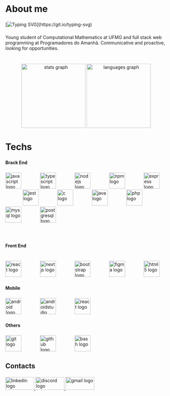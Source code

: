 <h1 align="left">About me</h1>

###

[![Typing SVG](https://readme-typing-svg.demolab.com?font=Fira+Code&letterSpacing=Quicksand&pause=2000&color=F7F7F7&vCenter=true&width=435&lines=Welcome+!;My+name+is+Roger.;I+have+19+year+old+!;I+%E2%9D%A4%EF%B8%8F+computing.)](https://git.io/typing-svg)

###

<p align="left">Young student of Computational Mathematics at UFMG and full stack web programming at Programadores do Amanhã. Communicative and proactive, looking for opportunities.</p>

###

<br clear="both">

<div align="center">
  <img src="https://github-readme-stats.vercel.app/api?username=rogersoubr&hide_title=false&hide_rank=true&show_icons=true&include_all_commits=true&count_private=true&disable_animations=false&theme=dark&locale=en&hide_border=true&order=1&custom_title=rogersoubr" height="200" alt="stats graph"  />
  <img src="https://github-readme-stats.vercel.app/api/top-langs?username=rogersoubr&locale=en&hide_title=false&layout=compact&card_width=320&langs_count=8&theme=dark&hide_border=true&order=2" height="200" alt="languages graph"  />
</div>

###

<h1 align="left">Techs</h1>

###

<h4 align="left">Brack End</h4>

###

<div align="left">
  <img src="https://cdn.jsdelivr.net/gh/devicons/devicon/icons/javascript/javascript-plain.svg" height="50" alt="javascript logo"  />
  <img width="50" />
  <img src="https://cdn.jsdelivr.net/gh/devicons/devicon/icons/typescript/typescript-plain.svg" height="50" alt="typescript logo"  />
  <img width="50" />
  <img src="https://cdn.jsdelivr.net/gh/devicons/devicon/icons/nodejs/nodejs-plain-wordmark.svg" height="50" alt="nodejs logo"  />
  <img width="50" />
  <img src="https://cdn.jsdelivr.net/gh/devicons/devicon/icons/npm/npm-original-wordmark.svg" height="50" alt="npm logo"  />
  <img width="50" />
  <img src="https://cdn.jsdelivr.net/gh/devicons/devicon/icons/express/express-original.svg" height="50" alt="express logo"  />
  <img width="50" />
  <img src="https://cdn.jsdelivr.net/gh/devicons/devicon/icons/jest/jest-plain.svg" height="50" alt="jest logo"  />
  <img width="50" />
  <img src="https://cdn.jsdelivr.net/gh/devicons/devicon/icons/c/c-plain.svg" height="50" alt="c logo"  />
  <img width="50" />
  <img src="https://cdn.jsdelivr.net/gh/devicons/devicon/icons/java/java-original-wordmark.svg" height="50" alt="java logo"  />
  <img width="50" />
  <img src="https://cdn.jsdelivr.net/gh/devicons/devicon/icons/php/php-original.svg" height="50" alt="php logo"  />
  <img width="50" />
  <img src="https://cdn.jsdelivr.net/gh/devicons/devicon/icons/mysql/mysql-original-wordmark.svg" height="50" alt="mysql logo"  />
  <img width="50" />
  <img src="https://cdn.jsdelivr.net/gh/devicons/devicon/icons/postgresql/postgresql-plain-wordmark.svg" height="50" alt="postgresql logo"  />
</div>

###

<br clear="both">

<h4 align="left">Front End</h4>

###

<br clear="both">

<div align="left">
  <img src="https://cdn.jsdelivr.net/gh/devicons/devicon/icons/react/react-original-wordmark.svg" height="50" alt="react logo"  />
  <img width="50" />
  <img src="https://skillicons.dev/icons?i=nextjs" height="50" alt="nextjs logo"  />
  <img width="50" />
  <img src="https://cdn.jsdelivr.net/gh/devicons/devicon/icons/bootstrap/bootstrap-original-wordmark.svg" height="50" alt="bootstrap logo"  />
  <img width="50" />
  <img src="https://cdn.jsdelivr.net/gh/devicons/devicon/icons/figma/figma-original.svg" height="50" alt="figma logo"  />
  <img width="50" />
  <img src="https://cdn.jsdelivr.net/gh/devicons/devicon/icons/html5/html5-plain-wordmark.svg" height="50" alt="html5 logo"  />
</div>

###

<h4 align="left">Mobile</h4>

###

<div align="left">
  <img src="https://cdn.jsdelivr.net/gh/devicons/devicon/icons/android/android-original.svg" height="50" alt="android logo"  />
  <img width="50" />
  <img src="https://cdn.jsdelivr.net/gh/devicons/devicon/icons/androidstudio/androidstudio-original.svg" height="50" alt="androidstudio logo"  />
  <img width="50" />
  <img src="https://cdn.jsdelivr.net/gh/devicons/devicon/icons/react/react-original.svg" height="50" alt="react logo"  />
</div>

###

<h4 align="left">Others</h4>

###

<div align="left">
  <img src="https://cdn.jsdelivr.net/gh/devicons/devicon/icons/git/git-plain-wordmark.svg" height="50" alt="git logo"  />
  <img width="50" />
  <img src="https://skillicons.dev/icons?i=github" height="50" alt="github logo"  />
  <img width="50" />
  <img src="https://cdn.simpleicons.org/gnubash/4EAA25" height="50" alt="bash logo"  />
</div>

###

<h2 align="left">Contacts</h2>

###

<div align="left">
  <a href="https://www.linkedin.com/in/rogersoubr/" target="_blank">
    <img src="https://raw.githubusercontent.com/maurodesouza/profile-readme-generator/master/src/assets/icons/social/linkedin/default.svg" width="90" height="40" alt="linkedin logo"  />
  </a>
  <a href="https://discord.gg/UBH86GJF" target="_blank">
    <img src="https://raw.githubusercontent.com/maurodesouza/profile-readme-generator/master/src/assets/icons/social/discord/default.svg" width="90" height="40" alt="discord logo"  />
  </a>
  <a href="https://mail.google.com/mail/u/0/#inbox?compose=GTvVlcSMScdGpTfsxLkBqSzKRQnKZxCwLJXcmWDDtnJhnhgkrZQtRtndMbhBCPHCgncWNKTLHtmhT" target="_blank">
    <img src="https://raw.githubusercontent.com/maurodesouza/profile-readme-generator/master/src/assets/icons/social/gmail/default.svg" width="90" height="40" alt="gmail logo"  />
  </a>
</div>

###
